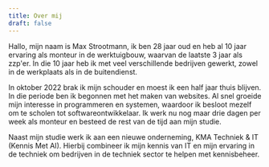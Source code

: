 ```yaml
---
title: Over mij
draft: false
---
```

Hallo, mijn naam is Max Strootmann, ik ben 28 jaar oud en heb al 10 jaar ervaring als monteur in de werktuigbouw, waarvan de laatste 3 jaar als zzp'er. In die 10 jaar heb ik met veel verschillende bedrijven gewerkt, zowel in de werkplaats als in de buitendienst.

In oktober 2022 brak ik mijn schouder en moest ik een half jaar thuis blijven. In die periode ben ik begonnen met het maken van websites. Al snel groeide mijn interesse in programmeren en systemen, waardoor ik besloot mezelf om te scholen tot softwareontwikkelaar. Ik werk nu nog maar drie dagen per week als monteur en besteed de rest van de tijd aan mijn studie.

Naast mijn studie werk ik aan een nieuwe onderneming, KMA Techniek & IT (Kennis Met AI). Hierbij combineer ik mijn kennis van IT en mijn ervaring in de techniek om bedrijven in de techniek sector te helpen met kennisbeheer.